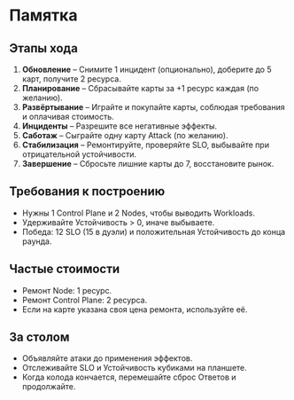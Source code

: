 # Памятка

## Этапы хода
1. **Обновление** – Снимите 1 инцидент (опционально), доберите до 5 карт, получите 2 ресурса.
2. **Планирование** – Сбрасывайте карты за +1 ресурс каждая (по желанию).
3. **Развёртывание** – Играйте и покупайте карты, соблюдая требования и оплачивая стоимость.
4. **Инциденты** – Разрешите все негативные эффекты.
5. **Саботаж** – Сыграйте одну карту Attack (по желанию).
6. **Стабилизация** – Ремонтируйте, проверяйте SLO, выбывайте при отрицательной устойчивости.
7. **Завершение** – Сбросьте лишние карты до 7, восстановите рынок.

## Требования к построению
- Нужны 1 Control Plane и 2 Nodes, чтобы выводить Workloads.
- Удерживайте Устойчивость > 0, иначе выбываете.
- Победа: 12 SLO (15 в дуэли) и положительная Устойчивость до конца раунда.

## Частые стоимости
- Ремонт Node: 1 ресурс.
- Ремонт Control Plane: 2 ресурса.
- Если на карте указана своя цена ремонта, используйте её.

## За столом
- Объявляйте атаки до применения эффектов.
- Отслеживайте SLO и Устойчивость кубиками на планшете.
- Когда колода кончается, перемешайте сброс Ответов и продолжайте.
